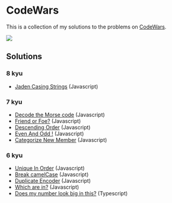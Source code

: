 # CodeWars

This is a collection of my solutions to the problems on [CodeWars](https://www.codewars.com/users/abdeljalil-salhi/).

<img src="https://www.codewars.com/users/abdeljalil-salhi/badges/large" />

## Solutions

### 8 kyu

- [Jaden Casing Strings](/8kyu_jaden_casing_strings/solution.js) (Javascript)

### 7 kyu

- [Decode the Morse code](/7kyu_decode_the_morse_code/solution.js) (Javascript)
- [Friend or Foe?](/7kyu_friend_or_foe/solution.js) (Javascript)
- [Descending Order](/7kyu_descending_order/solution.js) (Javascript)
- [Even And Odd !](/7kyu_even_and_odd/solution.js) (Javascript)
- [Categorize New Member](/7kyu_categorize_new_member/solution.js) (Javascript)

### 6 kyu

- [Unique In Order](/6kyu_unique_in_order/solution.js) (Javascript)
- [Break camelCase](/6kyu_break_camelcase/solution.js) (Javascript)
- [Duplicate Encoder](/6kyu_duplicate_encoder/solution.js) (Javascript)
- [Which are in?](/6kyu_which_are_in/solution.js) (Javascript)
- [Does my number look big in this?](/6kyu_does_my_number_look_big_in_this/solution.ts) (Typescript)
